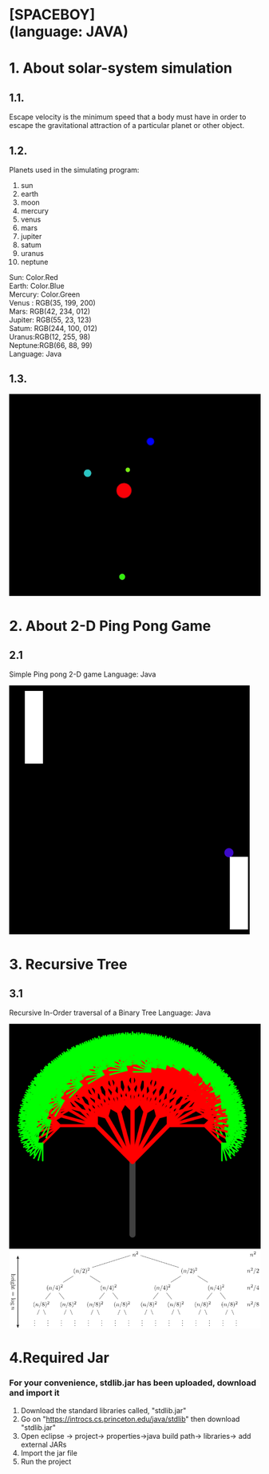 [SPACEBOY] <br>
(language: JAVA)
======================

# 1. About solar-system simulation
## 1.1. 
Escape velocity is the minimum speed that a body must have in order to escape the gravitational attraction of a particular planet or other object.

## 1.2. 
Planets used in the simulating program: 
<ol>
  <li>sun</li>
  <li>earth</li>
  <li>moon</li>
  <li>mercury</li>
  <li>venus</li>
  <li>mars</li>
  <li>jupiter</li>
  <li>satum</li>
  <li>uranus</li>
  <li>neptune</li>
</ol>


Sun: Color.Red <br>
Earth: Color.Blue<br>
Mercury: Color.Green<br>
Venus : RGB(35, 199, 200)<br>
Mars: RGB(42, 234, 012)<br>
Jupiter: RGB(55, 23, 123)<br>
Satum: RGB(244, 100, 012)<br>
Uranus:RGB(12, 255, 98)<br>
Neptune:RGB(66, 88, 99)<br>
Language: Java

## 1.3.
![Watch the video](https://raw.githubusercontent.com/woobin0413/JAVA-Simulator/master/Escape_velocity.gif)

# 2. About 2-D Ping Pong Game
## 2.1
Simple Ping pong 2-D game
Language: Java


<img src="./2D_Pong_Game/img/1.png"></img>

# 3. Recursive Tree
## 3.1
Recursive In-Order traversal of a Binary Tree
Language: Java

<img src="./Recursive_Tree/img/1.png"></img>
<br>
<img src="./Recursive_Tree/img/2.png"></img>


# 4.Required Jar
<h3>For your convenience, stdlib.jar has been uploaded, download and import it</h3>

1. Download the standard libraries called, "stdlib.jar" 
2. Go on "https://introcs.cs.princeton.edu/java/stdlib" then download "stdlib.jar"
3. Open eclipse -> project-> properties->java build path-> libraries-> add external JARs
4. Import the jar file
5. Run the project
